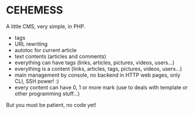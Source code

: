 CEHEMESS
========

A little CMS, very simple, in PHP.

 * tags
 * URL rewriting
 * autotoc for current article
 * text contents (articles and comments)
 * everything can have tags (links, articles, pictures, videos, users…)
 * everything is a content (links, articles, tags, pictures, videos, users…)
 * main management by console, no backend in HTTP web pages, only CLI, SSH power! :)
 * every content can have 0, 1 or more mark (use to deals with template or other programming stuff…)

But you must be patient, no code yet!

